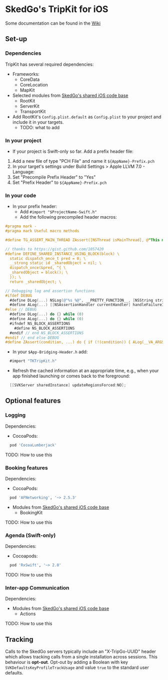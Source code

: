 # SkedGo's TripKit for iOS

Some documentation can be found in the [Wiki](https://github.com/skedgo/tripkit-ios/wiki)

## Set-up

### Dependencies

TripKit has several required dependencies:

* Frameworks:
  * CoreData
  * CoreLocation
  * MapKit
* Selected modules from [SkedGo's shared iOS code base](https://github.com/skedgo/shared-ios)
  * RootKit
  * ServerKit
  * TransportKit
* Add RootKit's `Config.plist.default` as `Config.plist` to your project and include it in your targets.
  * TODO: what to add


### In your project

* If your project is Swift-only so far. Add a prefix header file:

1. Add a new file of type "PCH File" and name it `${AppName}-Prefix.pch`
2. In your target's settings under Build Settings > Apple LLVM 7.0 - Language:
 1. Set "Precompile Prefix Header" to "Yes"
 2. Set "Prefix Header" to `${AppName}-Prefix.pch`

### In your code

* In your prefix header:
  - Add `#import "$ProjectName-Swift.h"`
  - Add the following precompiled header macros:
``` objective-c
#pragma mark -
#pragma mark Useful macro methods

#define TG_ASSERT_MAIN_THREAD ZAssert([NSThread isMainThread], @"This method must be called on the main thread")

// thanks to https://gist.github.com/1057420
#define DEFINE_SHARED_INSTANCE_USING_BLOCK(block) \
  static dispatch_once_t pred = 0; \
  __strong static id _sharedObject = nil; \
  dispatch_once(&pred, ^{ \
  _sharedObject = block(); \
  }); \
  return _sharedObject; \

// Debugging log and assertion functions
#ifdef DEBUG
  #define DLog(...) NSLog(@"%s %@", __PRETTY_FUNCTION__, [NSString stringWithFormat:__VA_ARGS__])
  #define ALog(...) [[NSAssertionHandler currentHandler] handleFailureInFunction:[NSString stringWithCString:__PRETTY_FUNCTION__ encoding:NSUTF8StringEncoding] file:[NSString stringWithCString:__FILE__ encoding:NSUTF8StringEncoding] lineNumber:__LINE__ description:__VA_ARGS__]
#else // DEBUG
  #define DLog(...) do {} while (0)
  #define ALog(...) do {} while (0)
  #ifndef NS_BLOCK_ASSERTIONS
    #define NS_BLOCK_ASSERTIONS
  #endif // end NS_BLOCK_ASSERTIONS
#endif // end else DEBUG
#define ZAssert(condition, ...) do { if (!(condition)) { ALog(__VA_ARGS__); }} while (0)
```

* In your `$App-Bridging-Header.h` add:

```  objective-c
  #import "TKTripKit.h"
```

* Refresh the cached information at an appropriate time, e.g., when your app finished launching or comes back to the foreground:

```  objective-c
  [[SVKServer sharedInstance] updateRegionsForced:NO];
```



## Optional features

### Logging

Dependencies:

* CocoaPods:
``` ruby
  pod 'CocoaLumberjack'
```

TODO: How to use this

### Booking features

Dependencies:

* CocoaPods:
``` ruby
  pod 'AFNetworking', '~> 2.5.3'
```
* Modules from [SkedGo's shared iOS code base](https://github.com/skedgo/shared-ios)
  * BookingKit

TODO: How to use this

### Agenda (Swift-only)

Dependencies:

* Cocoapods:
``` ruby
  pod 'RxSwift', '~> 2.0'
```

TODO: How to use this

### Inter-app Communication

Dependencies:

* Modules from [SkedGo's shared iOS code base](https://github.com/skedgo/shared-ios)
  * Actions

TODO: How to use this

## Tracking

Calls to the SkedGo servers typically include an "X-TripGo-UUID" header which allows tracking calls from a single installation across sessions. This behaviour is **opt-out**. Opt-out by adding a Boolean with key `SVKDefaultsKeyProfileTrackUsage` and value `true` to the standard user defaults.
